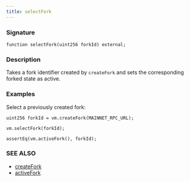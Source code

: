 ```yaml
---
title: selectFork
---
```


### Signature

```solidity
function selectFork(uint256 forkId) external;
```

### Description

Takes a fork identifier created by `createFork` and sets the corresponding forked state as active.

### Examples

Select a previously created fork:

```solidity
uint256 forkId = vm.createFork(MAINNET_RPC_URL);

vm.selectFork(forkId);

assertEq(vm.activeFork(), forkId);
```

### SEE ALSO

- [createFork](./create-fork.md)
- [activeFork](./active-fork.md)
